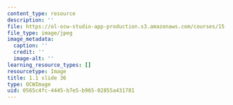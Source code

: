```yaml
---
content_type: resource
description: ''
file: https://ol-ocw-studio-app-production.s3.amazonaws.com/courses/15-s21-nuts-and-bolts-of-business-plans-january-iap-2014/0565c4fc4445b7e5b96502855a431781_Slide36.JPG
file_type: image/jpeg
image_metadata:
  caption: ''
  credit: ''
  image-alt: ''
learning_resource_types: []
resourcetype: Image
title: 1.1 slide 36
type: OCWImage
uid: 0565c4fc-4445-b7e5-b965-02855a431781
---
```


